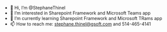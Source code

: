 - 👋 Hi, I’m @StephaneThinel
- 👀 I’m interested in Sharepoint Framework and Microsoft Teams app 
- 🌱 I’m currently learning Sharepoint Framework and Microsoft TRams app 
- 📫 How to reach me: stephane.thinel@gsoft.com  and 514-465-4141 

<!---
StephaneThinel/StephaneThinel is a ✨ special ✨ repository because its `README.md` (this file) appears on your GitHub profile.
You can click the Preview link to take a look at your changes.
--->
